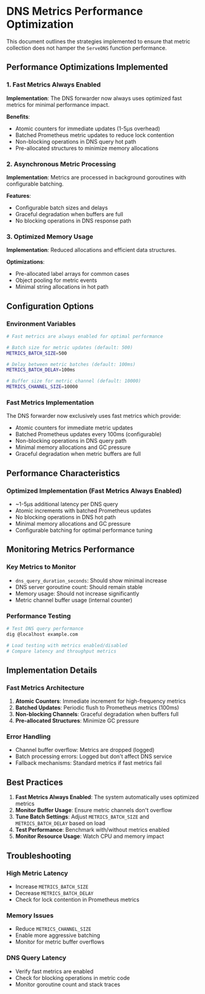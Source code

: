 # DNS Metrics Performance Optimization

This document outlines the strategies implemented to ensure that metric collection does not hamper the `ServeDNS` function performance.

## Performance Optimizations Implemented

### 1. Fast Metrics Always Enabled
**Implementation**: The DNS forwarder now always uses optimized fast metrics for minimal performance impact.

**Benefits**:
- Atomic counters for immediate updates (1-5μs overhead)
- Batched Prometheus metric updates to reduce lock contention
- Non-blocking operations in DNS query hot path
- Pre-allocated structures to minimize memory allocations

### 2. Asynchronous Metric Processing
**Implementation**: Metrics are processed in background goroutines with configurable batching.

**Features**:
- Configurable batch sizes and delays
- Graceful degradation when buffers are full
- No blocking operations in DNS response path

### 3. Optimized Memory Usage
**Implementation**: Reduced allocations and efficient data structures.

**Optimizations**:
- Pre-allocated label arrays for common cases
- Object pooling for metric events
- Minimal string allocations in hot path

## Configuration Options

### Environment Variables

```bash
# Fast metrics are always enabled for optimal performance

# Batch size for metric updates (default: 500)
METRICS_BATCH_SIZE=500

# Delay between metric batches (default: 100ms)
METRICS_BATCH_DELAY=100ms

# Buffer size for metric channel (default: 10000)
METRICS_CHANNEL_SIZE=10000
```

### Fast Metrics Implementation

The DNS forwarder now exclusively uses fast metrics which provide:
- Atomic counters for immediate metric updates
- Batched Prometheus updates every 100ms (configurable)
- Non-blocking operations in DNS query path
- Minimal memory allocations and GC pressure
- Graceful degradation when metric buffers are full

## Performance Characteristics

### Optimized Implementation (Fast Metrics Always Enabled)
- ~1-5μs additional latency per DNS query
- Atomic increments with batched Prometheus updates
- No blocking operations in DNS hot path
- Minimal memory allocations and GC pressure
- Configurable batching for optimal performance tuning

## Monitoring Metrics Performance

### Key Metrics to Monitor
- `dns_query_duration_seconds`: Should show minimal increase
- DNS server goroutine count: Should remain stable
- Memory usage: Should not increase significantly
- Metric channel buffer usage (internal counter)

### Performance Testing
```bash
# Test DNS query performance
dig @localhost example.com

# Load testing with metrics enabled/disabled
# Compare latency and throughput metrics
```

## Implementation Details

### Fast Metrics Architecture
1. **Atomic Counters**: Immediate increment for high-frequency metrics
2. **Batched Updates**: Periodic flush to Prometheus metrics (100ms)
3. **Non-blocking Channels**: Graceful degradation when buffers full
4. **Pre-allocated Structures**: Minimize GC pressure

### Error Handling
- Channel buffer overflow: Metrics are dropped (logged)
- Batch processing errors: Logged but don't affect DNS service
- Fallback mechanisms: Standard metrics if fast metrics fail

## Best Practices

1. **Fast Metrics Always Enabled**: The system automatically uses optimized metrics
2. **Monitor Buffer Usage**: Ensure metric channels don't overflow
3. **Tune Batch Settings**: Adjust `METRICS_BATCH_SIZE` and `METRICS_BATCH_DELAY` based on load
4. **Test Performance**: Benchmark with/without metrics enabled
5. **Monitor Resource Usage**: Watch CPU and memory impact

## Troubleshooting

### High Metric Latency
- Increase `METRICS_BATCH_SIZE`
- Decrease `METRICS_BATCH_DELAY`
- Check for lock contention in Prometheus metrics

### Memory Issues
- Reduce `METRICS_CHANNEL_SIZE`
- Enable more aggressive batching
- Monitor for metric buffer overflows

### DNS Query Latency
- Verify fast metrics are enabled
- Check for blocking operations in metric code
- Monitor goroutine count and stack traces
